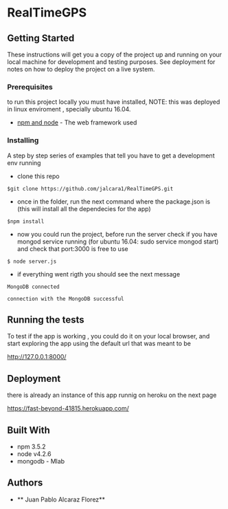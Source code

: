 # RealTimeGPS


## Getting Started

These instructions will get you a copy of the project up and running on your local machine for development and testing purposes. See deployment for notes on how to deploy the project on a live system.

### Prerequisites

to run this project locally you must have installed, NOTE: this was deployed in
linux enviroment , specially ubuntu 16.04.

* [npm and node](https://docs.npmjs.com/getting-started/installing-node) - The web framework used


### Installing

A step by step series of examples that tell you have to get a development env running

* clone this repo
```
$git clone https://github.com/jalcara1/RealTimeGPS.git
```

* once in the folder, run the next command where the package.json is (this will install all the dependecies for the app)
```
$npm install 
```

* now you could run the project, before run the server check if you have mongod
service running (for ubuntu 16.04: sudo service mongod start) and check that port:3000 is free to use

```
$ node server.js
```

* if everything went rigth you should see the next message

```
MongoDB connected

connection with the MongoDB successful
```

## Running the tests

To test if the app is working , you could do it on your local browser, and start exploring the app using the default url that was meant to be

http://127.0.0.1:8000/

## Deployment

there is already an instance of this app runnig on heroku on the next page

https://fast-beyond-41815.herokuapp.com/

## Built With

* npm 3.5.2
* node v4.2.6
* mongodb - Mlab

## Authors

* ** Juan Pablo Alcaraz Florez**